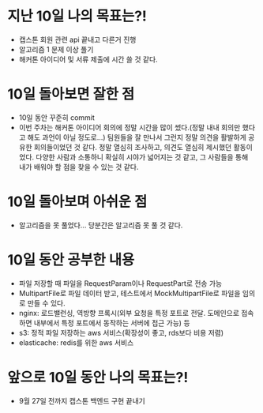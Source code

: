 # 지난 10일 나의 목표는?!
- 캡스톤 회원 관련 api 끝내고 다른거 진행
- 알고리즘 1 문제 이상 풀기
- 해커톤 아이디어 및 서류 제출에 시간 쓸 것 같다.

# 10일 돌아보면 잘한 점
- 10일 동안 꾸준히 commit 
- 이번 주차는 해커톤 아이디어 회의에 정말 시간을 많이 썼다.(정말 내내 회의만 했다고 해도 과언이 아닐 정도로...)
  팀원들을 잘 만나서 그런지 정말 의견을 활발하게 공유한 회의들이었던 것 같다. 정말 열심히 조사하고, 의견도 열심히 제시했던 활동이었다.
  다양한 사람과 소통하니 확실히 시야가 넓어지는 것 같고, 그 사람들을 통해 내가 배워야 할 점을 찾을 수 있는 것 같다.
 
# 10일 돌아보며 아쉬운 점
- 알고리즘을 못 풀었다... 당분간은 알고리즘 못 풀 것 같다.

# 10일 동안 공부한 내용
- 파일 저장할 때 파일을 RequestParam이나 RequestPart로 전송 가능
- MultipartFile로 파일 데이터 받고, 테스트에서 MockMultipartFile로 파일을 임의로 만들 수 있다.
- nginx: 로드밸런싱, 역방향 프록시(외부 요청을 특정 포트로 전달. 도메인으로 접속하면 내부에서 특정 포트에서 동작하는 서버에 접근 가능) 등
- s3: 정적 파일 저장하는 aws 서비스(확장성이 좋고, rds보다 비용 저렴)
- elasticache: redis를 위한 aws 서비스

# 앞으로 10일 동안 나의 목표는?!
- 9월 27일 전까지 캡스톤 백엔드 구현 끝내기
